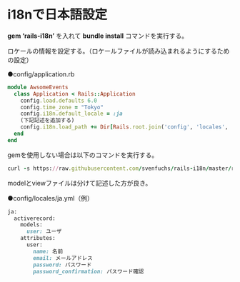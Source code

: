 # i18nで日本語設定

**gem ‘rails-i18n’** を入れて **bundle install** コマンドを実行する。

ロケールの情報を設定する。（ロケールファイルが読み込まれるようにするための設定）

●config/application.rb

```ruby
module AwsomeEvents
  class Application < Rails::Application
    config.load.defaults 6.0
    config.time_zone = "Tokyo"
    config.i18n.default_locale = :ja
    (下記記述を追加する)
    config.i18n.load_path += Dir[Rails.root.join('config', 'locales', '**', '*.yml').to_s]
  end
end
```

gemを使用しない場合は以下のコマンドを実行する。

```ruby
curl -s https://raw.githubusercontent.com/svenfuchs/rails-i18n/master/rails/locale/ja.yml -o config/locales/ja.yml
```

modelとviewファイルは分けて記述した方が良き。

●config/locales/ja.yml（例）
```ruby
ja:
  activerecord:
    models:
      user: ユーザ
    attributes:
      user:
        name: 名前
        email: メールアドレス
        password: パスワード
        password_confirmation: パスワード確認
```